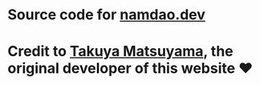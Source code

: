 # Source code for [namdao.dev](namdao.dev)
# Credit to [Takuya Matsuyama](https://www.youtube.com/watch?v=bSMZgXzC9AA), the original developer of this website ❤️